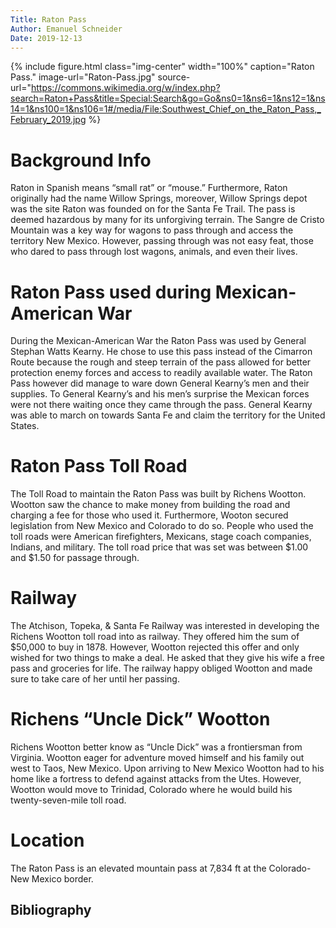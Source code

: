 ```yaml
---
Title: Raton Pass
Author: Emanuel Schneider
Date: 2019-12-13
---
```

{% include figure.html
  class="img-center"
  width="100%"
  caption="Raton Pass."
  image-url="Raton-Pass.jpg"
  source-url="https://commons.wikimedia.org/w/index.php?search=Raton+Pass&title=Special:Search&go=Go&ns0=1&ns6=1&ns12=1&ns14=1&ns100=1&ns106=1#/media/File:Southwest_Chief_on_the_Raton_Pass,_February_2019.jpg 
 %}
 <h1>Background Info</h1>
 <body>
  <p>Raton in Spanish means “small rat” or “mouse.” Furthermore, Raton originally had the name Willow Springs, moreover, Willow Springs depot was the site Raton was founded on for the Santa Fe Trail. The pass is deemed hazardous by many for its unforgiving terrain. The Sangre de Cristo Mountain was a key way for wagons to pass through and access the territory New Mexico. However, passing through was not easy feat, those who dared to pass through lost wagons, animals, and even their lives.</p>
</body>
<h1>Raton Pass used during Mexican-American War</h1>
<p>During the Mexican-American War the Raton Pass was used by General Stephan Watts Kearny. He chose to use this pass instead of the Cimarron Route because the rough and steep terrain of the pass allowed for better protection enemy forces and access to readily available water. The Raton Pass however did manage to ware down General Kearny’s men and their supplies. To General Kearny’s and his men’s surprise the Mexican forces were not there waiting once they came through the pass. General Kearny was able to march on towards Santa Fe and claim the territory for the United States.</p> 
<h1>Raton Pass Toll Road</h1>
<p>The Toll Road to maintain the Raton Pass was built by Richens Wootton. Wootton saw the chance to make money from building the road and charging a fee for those who used it. Furthermore, Wooton secured legislation from New Mexico and Colorado to do so. People who used the toll roads were American firefighters, Mexicans, stage coach companies, Indians, and military. The toll road price that was set was between $1.00 and $1.50 for passage through.</p>
<h1>Railway</h1>
<p>The Atchison, Topeka, & Santa Fe Railway was interested in developing the Richens Wootton toll road into as railway. They offered him the sum of $50,000 to buy in 1878. However, Wootton rejected this offer and only wished for two things to make a deal. He asked that they give his wife a free pass and groceries for life. The railway happy obliged Wootton and made sure to take care of her until her passing.</p>
<h1>Richens “Uncle Dick” Wootton</h1>
<p>Richens Wootton better know as “Uncle Dick” was a frontiersman from Virginia. Wootton eager for adventure moved himself and his family out west to Taos, New Mexico. Upon arriving to New Mexico Wootton had to his home like a fortress to defend against attacks from the Utes. However, Wootton would move to Trinidad, Colorado where he would build his twenty-seven-mile toll road.</p>  
<h1>Location</h1>
<p>The Raton Pass is an elevated mountain pass at 7,834 ft at the Colorado-New Mexico border.</p>
<h2>Bibliography</h2>

